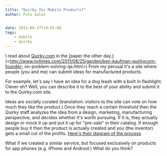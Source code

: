 ```yaml
---
title: "Quirky for Mobile Products?"
author: Pito Salas


date: 2011-08-27T14:01:08
tags:
    - mobile
    - quirky
---
```




I read about [Quirky.com](<http://www.quirky.com/>) in the [paper the other
day.](<http://www.nytimes.com/2011/08/25/garden/ben-kaufman-quirkycom-founder-
on-problem-solving-qa.html>) From my perusal it's a site where people (you and
me) can submit ideas for manufactured products.

For example, let's say I have an idea for a dog leash with a built in
flashlight. Clever eh? Well, you can describe it to the best of your ability
and submit it to the Quirky.com site.

Ideas are socially curated (translation: visitors to the site can vote on how
much they like the product.) Once they reach a certain threshold then the
Quirky staff analyzes the idea from a design, marketing, manufacturing
perspective, and decides whether it's worth pursuing. If it is, they actually
design or mock it up and put it up for "pre-sale" in their catalog. If enough
people buy it then the product is actually created and you (the inventor) gets
a small cut of the profits. [Here's their diagram of the
process](<http://www.quirky.com/learn>).

What if we created a similar service, but focused exclusively on products for
app phones (e.g. iPhone and Android.) What do you think?


